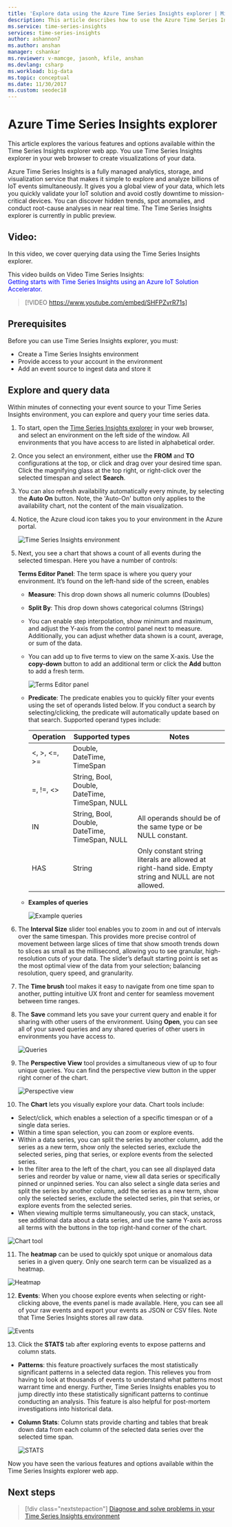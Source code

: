 ```yaml
---
title: 'Explore data using the Azure Time Series Insights explorer | Microsoft Docs'
description: This article describes how to use the Azure Time Series Insights explorer in your web browser to quickly see a global view of your big data and validate your IoT environment.
ms.service: time-series-insights
services: time-series-insights
author: ashannon7
ms.author: anshan
manager: cshankar
ms.reviewer: v-mamcge, jasonh, kfile, anshan
ms.devlang: csharp
ms.workload: big-data
ms.topic: conceptual
ms.date: 11/30/2017
ms.custom: seodec18
---
```


# Azure Time Series Insights explorer
This article explores the various features and options available within the Time Series Insights explorer web app. 
You use Time Series Insights explorer in your web browser to create visualizations of your data.
 
Azure Time Series Insights is a fully managed analytics, storage, and visualization service that makes it simple to explore and analyze billions of IoT events simultaneously. It gives you a global view of your data, which lets you quickly validate your IoT solution and avoid costly downtime to mission-critical devices. You can discover hidden trends, spot anomalies, and conduct root-cause analyses in near real time. The Time Series Insights explorer is currently in public preview.

## Video:

In this video, we cover querying data using the Time Series Insights explorer. 

This video builds on Video Time Series Insights:  
<span style="color:blue">Getting starts with Time Series Insights using an Azure IoT Solution Accelerator.</span>
</br>

> [!VIDEO https://www.youtube.com/embed/SHFPZvrR71s]

## Prerequisites

Before you can use Time Series Insights explorer, you must:
- Create a Time Series Insights environment
- Provide access to your account in the environment
- Add an event source to ingest data and store it

## Explore and query data
Within minutes of connecting your event source to your Time Series Insights environment, you can explore and query your time series data.

1. To start, open the [Time Series Insights explorer](https://insights.timeseries.azure.com/) in your web browser, and select an environment on the left side of the window. All environments that you have access to are listed in alphabetical order.

2. Once you select an environment, either use the **FROM** and **TO** configurations at the top, or click and drag over your desired time span.  Click the magnifying glass at the top right, or right-click over the selected timespan and select **Search**.  

3. You can also refresh availability automatically every minute, by selecting the **Auto On** button.  Note, the 'Auto-On' button only applies to the availability chart, not the content of the main visualization.

4. Notice, the Azure cloud icon takes you to your environment in the Azure portal.

   ![Time Series Insights environment](media/time-series-insights-explorer/explorer1.png)

5. Next, you see a chart that shows a count of all events during the selected timespan.  Here you have a number of controls:

    **Terms Editor Panel**:  The term space is where you query your environment.  It’s found on the left-hand side of the screen, enables 
      - **Measure**:  This drop down shows all numeric columns (Doubles)
      - **Split By**: This drop down shows categorical columns (Strings)
      - You can enable step interpolation, show minimum and maximum, and adjust the Y-axis from the control panel next to measure.  Additionally, you can adjust whether data shown is a count, average, or sum of the data.
      - You can add up to five terms to view on the same X-axis.  Use the **copy-down** button to add an additional term or click the **Add** button to add a fresh term.
     
        ![Terms Editor panel](media/time-series-insights-explorer/explorer2.png)

      - **Predicate**:  The predicate enables you to quickly filter your events using the set of operands listed below. If you conduct a search by selecting/clicking, the predicate will automatically update based on that search.      Supported operand types include:

         |Operation  |Supported types  |Notes  |
         |---------|---------|---------|
         |<, >, <=, >=     |  Double, DateTime, TimeSpan       |         |
         |=, !=, <>     | String, Bool, Double, DateTime, TimeSpan, NULL        |         |
         |IN     | String, Bool, Double, DateTime, TimeSpan, NULL        |  All operands should be of the same type or be NULL constant.        |
         |HAS     | String        |  Only constant string literals are allowed at right-hand side. Empty string and NULL are not allowed.       |

      - **Examples of queries**
      
         ![Example queries](media/time-series-insights-explorer/explorer9.png)

6. The **Interval Size** slider tool enables you to zoom in and out of intervals over the same timespan.  This provides more precise control of movement between large slices of time that show smooth trends down to slices as small as the millisecond, allowing you to see granular, high-resolution cuts of your data. The slider’s default starting point is set as the most optimal view of the data from your selection; balancing resolution, query speed, and granularity.

7. The **Time brush** tool makes it easy to navigate from one time span to another, putting intuitive UX front and center for seamless movement between time ranges.

8. The **Save** command lets you save your current query and enable it for sharing with other users of the environment. Using **Open**, you can see all of your saved queries and any shared queries of other users in environments you have access to. 

   ![Queries](media/time-series-insights-explorer/explorer3.png)

9. The **Perspective View** tool provides a simultaneous view of up to four unique queries. You can find the perspective view button in the upper right corner of the chart.  

   ![Perspective view](media/time-series-insights-explorer/explorer4.png)

10. The **Chart** lets you visually explore your data. Chart tools include:

   - Select/click, which enables a selection of a specific timespan or of a single data series.  
   - Within a time span selection, you can zoom or explore events.  
   - Within a data series, you can split the series by another column, add the series as a new term, show only the selected series, exclude the selected series, ping that series, or explore events from the selected series.
   - In the filter area to the left of the chart, you can see all displayed data series and reorder by value or name, view all data series or specifically pinned or unpinned series.  You can also select a single data series and split the series by another column, add the series as a new term, show only the selected series, exclude the selected series, pin that series, or explore events from the selected series.
   - When viewing multiple terms simultaneously, you can stack, unstack, see additional data about a data series, and use the same Y-axis across all terms with the buttons in the top right-hand corner of the chart.
 
   ![Chart tool](media/time-series-insights-explorer/explorer5.png) 

11. The **heatmap** can be used to quickly spot unique or anomalous data series in a given query. Only one search term can be visualized as a heatmap.    

   ![Heatmap](media/time-series-insights-explorer/explorer6.png)

12. **Events**:  When you choose explore events when selecting or right-clicking above, the events panel is made available.  Here, you can see all of your raw events and export your events as JSON or CSV files. Note that Time Series Insights stores all raw data.

   ![Events](media/time-series-insights-explorer/explorer7.png)

13. Click the **STATS** tab after exploring events to expose patterns and column stats.  

   - **Patterns**: this feature proactively surfaces the most statistically significant patterns in a selected data region. This relieves you from having to look at thousands of events to understand what patterns most warrant time and energy. Further, Time Series Insights enables you to jump directly into these statistically significant patterns to continue conducting an analysis. This feature is also helpful for post-mortem investigations into historical data. 

   - **Column Stats**:  Column stats provide charting and tables that break down data from each column of the selected data series over the selected time span.  
 
      ![STATS](media/time-series-insights-explorer/explorer8.png) 

Now you have seen the various features and options available within the Time Series Insights explorer web app. 

## Next steps
> [!div class="nextstepaction"]
>[Diagnose and solve problems in your Time Series Insights environment](time-series-insights-diagnose-and-solve-problems.md)
